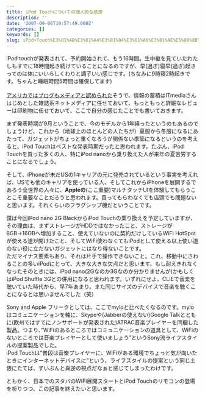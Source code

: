 ```yaml
---
title: iPod Touchについての個人的な感想
description: ''
date: '2007-09-06T19:57:49.000Z'
categories: []
keywords: []
slug: iPod+Touch%E3%81%AB%E3%81%A4%E3%81%84%E3%81%A6%E3%81%AE%E5%80%8B%E4%BA%BA%E7%9A%84%E3%81%AA%E6%84%9F%E6%83%B3
---
```

iPod touchが発表されて、予約開始されて、もう16時間。生中継を見ていたわたしもすでに18時間起き続けていることになるのですが、早(過ぎ)寝早(過ぎ)起きってのは体にいいらしくわりと調子いい感じです。(ちなみに9時寝2時起きです。ちゃんと睡眠時間5時間は確保してます)  
[  
アメリカではブログもメディアと認められた](http://jp.techcrunch.com/archives/fec-determines-that-blogs-count-as-media/)そうで、情報の蓄積はITmediaさんはじめとした雑誌系ネットメディアに任せておいて、もっともっと詳細なレビューは印刷物に任せておいて、ここで自分の感じたことでも書いておきます。

まず発表時期が9月ということで、今のモデルから1年経ったというのもあるのでしょうけど、これから（地球上のほとんどの人たちが）夏服から冬服になるにあたって、ガジェットがちょっと重くなろうが関係ない季節になるというのを考えると、iPod Touchはベストな発表時期だったと思われます。たぶん、iPod Touchを買った多くの人、特にiPod nanoから乗り換えた人が来年の夏苦労することになるでしょう。

そして、iPhoneが未だUSの1キャリアの元に発売されているという事実を考えれば、USでも他のキャリアを使っている人、そしてこれからiPhoneを展開するであろう全世界の人々に、**Appleの**(ここ重要)マルチタッチUIを体験してもらうことこそ重要なことだろうと思われます。買ってもらわなくても店頭でも問題ないと思います。それくらいのフラグシップ機だということです。

僕は今回iPod nano 2G BlackからiPod Touchの乗り換えを予定していますが、その理由は、まずストレージがHDDではなかったこと、ストレージが8GB→16GBへ増加すること、使えていないのに契約だけしているWiFi HotSpotが使える道が開けたこと、そしてWiFi使わなくてもiPodとして使える以上使い道のない役に立たないガジェットにはなり得ないことです。  
ただマイナス要素もあり、それは片手で操作できないこと。これ、移動中にさわることの多いiPodにとって、大きな大きな欠点だと思います。もし耐えきれなくなったそのときには、iPod nano(2Gなのか3Gなのか分かりませんが)かもしくはiPod Shuffle 3Gとの併用になると思われます。いずれにせよ、CLIEで音楽を聴いていた時代から、早7年あまり。また同じサイズのデバイスで音楽を聴くことになるとは思いませんでした（笑）

Sony and Apple フリークとしては、ここでmyloと比べたくなるのです。myloはコミュニケーションを軸に、Skypeや(Jabberの使えない)Google Talkとともに(欧州ではすでにノンサポートが発表された)ATRAC音楽プレイヤーを同梱した製品。つまり、”WiFiのあるところではコミュニケーションの道具として、WiFiのないところでは音楽プレイヤーとして使いましょう”というSony流ライフスタイルの提案製品でした。  
iPod Touchは”普段は音楽プレイヤーに、WiFiがある環境でちょっと気が向いたときにインターネットデバイスに”という、ライフスタイルの提案という同じ土俵にたてば、ずいぶんと真逆の視点だなぁと感じてしまったわけです。

ともかく、日本でのスタバのWiFi展開スタートとiPod Touchのリモコンの登場を祈りつつ、この記事を終えたいと思います。